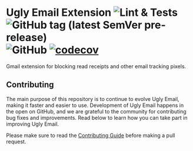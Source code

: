 # Ugly Email Extension ![Lint & Tests](https://github.com/OneClickLab/ugly-email-extension/workflows/Lint%20&%20Tests/badge.svg) ![GitHub tag (latest SemVer pre-release)](https://img.shields.io/github/v/tag/OneClickLab/ugly-email-extension?include_prereleases) ![GitHub](https://img.shields.io/github/license/OneClickLab/ugly-email-extension) [![codecov](https://codecov.io/gh/OneClickLab/ugly-email-extension/branch/master/graph/badge.svg)](https://codecov.io/gh/OneClickLab/ugly-email-extension)
Gmail extension for blocking read receipts and other email tracking pixels.

## Contributing
The main purpose of this repository is to continue to evolve Ugly Email, making it faster and easier to use. Development of Ugly Email happens in the open on GitHub, and we are grateful to the community for contributing bug fixes and improvements. Read below to learn how you can take part in improving Ugly Email.

Please make sure to read the [Contributing Guide](https://github.com/OneClickLab/ugly-email-extension/blob/dev/.github/CONTRIBUTING.md) before making a pull request.

